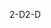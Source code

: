 <span data-ttu-id="cf739-101">2-D</span><span class="sxs-lookup"><span data-stu-id="cf739-101">2-D</span></span>